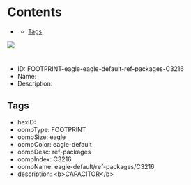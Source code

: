 



Contents
========

* [](#)
	* [Tags](#tags)
  
![][im]
# 

- ID: FOOTPRINT-eagle-eagle-default-ref-packages-C3216
- Name: 
- Description: 

## Tags

- hexID: 
- oompType: FOOTPRINT
- oompSize: eagle
- oompColor: eagle-default
- oompDesc: ref-packages
- oompIndex: C3216
- oompName: eagle-default/ref-packages/C3216
- description: &lt;b&gt;CAPACITOR&lt;/b&gt;



[im]: image.png
